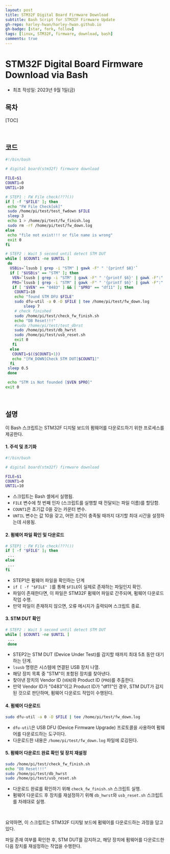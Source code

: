 ```yaml
---
layout: post
title: STM32F Digital Board Firmware Download
subtitle: Bash Script for STM32F Firmware Update
gh-repo: harley-hwan/harley-hwan.github.io
gh-badge: [star, fork, follow]
tags: [linux, STM32F, firmware, download, bash]
comments: true
---
```


# STM32F Digital Board Firmware Download via Bash


- 최초 작성일: 2023년 9월 1일(금)

## 목차

[TOC]

<br/>

## 코드

```bash
#!/bin/bash

# digital board(stm32f) firmware download 

FILE=$1
COUNT1=0
UNTIL=10

# STEP1 : FW File check(???())
if [ -f "$FILE" ]; then
 echo "FW File Check[ok]"
 sudo /home/pi/test/test_fwdown $FILE
 sleep 3
 echo 1 > /home/pi/test/fw_finish.log
 sudo rm -rf /home/pi/test/fw_down.log
else
 echo "file not exist!!! or file name is wrong" 
 exit 0
fi

# STEP2 : Wait 5 second until detect STM DUT  
while [ $COUNT1 -ne $UNTIL ]
 do
  USBis=`lsusb | grep -i "STM" | gawk -F" " '{printf $8}'`
  if [ "$USBis" == "STM" ]; then
   VEN=`lsusb | grep -i "STM" | gawk -F" " '{printf $6}' | gawk -F":" '{print $1}'`
   PRO=`lsusb | grep -i "STM" | gawk -F" " '{printf $6}' | gawk -F":" '{print $2}'`
   if [ "$VEN" == "0483" ] && [ "$PRO" == "df11" ]; then
    COUNT1=10
    echo "found STM DFU $FILE"
    sudo dfu-util -a 0 -D $FILE | tee /home/pi/test/fw_down.log
        sleep 7
    # check finished 
    sudo /home/pi/test/check_fw_finish.sh
    echo "DB Reset!!!" 
    #sudo /home/pi/test/test_dbrst
    sudo /home/pi/test/db_hwrst
    sudo /home/pi/test/usb_reset.sh
    exit 0
   fi
  else
   COUNT1=$(($COUNT1+1))
   echo "[FW_DOWN]Check STM DUT[$COUNT1]"
  fi
 sleep 0.5
 done

 echo "STM is Not founded [$VEN $PRO]" 
exit 0
```

<br/>

## 설명

이 Bash 스크립트는 STM32F 디지털 보드의 펌웨어를 다운로드하기 위한 프로세스를 제공한다.

#### **1. 주석 및 초기화**

```bash
#!/bin/bash

# digital board(stm32f) firmware download 

FILE=$1
COUNT1=0
UNTIL=10
```

- 스크립트는 Bash 셸에서 실행됨.
- `FILE` 변수에 첫 번째 인자 (스크립트를 실행할 때 전달되는 파일 이름)를 할당함.
- `COUNT1`은 초기값 0을 갖는 카운터 변수.
- `UNTIL` 변수는 값 10을 갖고, 어떤 조건이 충족될 때까지 대기할 최대 시간을 설정하는데 사용됨.

#### **2. 펌웨어 파일 확인 및 다운로드**

```bash
# STEP1 : FW File check(???())
if [ -f "$FILE" ]; then
 ...
else
 ...
fi
```

- STEP1은 펌웨어 파일을 확인하는 단계
- `if [ -f "$FILE" ]`를 통해 `$FILE`이 실제로 존재하는 파일인지 확인.
- 파일이 존재한다면, 이 파일은 STM32F 펌웨어 파일로 간주되며, 펌웨어 다운로드 작업 수행.
- 만약 파일이 존재하지 않으면, 오류 메시지가 출력되며 스크립트 종료.

#### **3. STM DUT 확인**

```bash
# STEP2 : Wait 5 second until detect STM DUT  
while [ $COUNT1 -ne $UNTIL ]
 ...
 done
```

- STEP2는 STM DUT (Device Under Test)를 감지할 때까지 최대 5초 동안 대기하는 단계.
- `lsusb` 명령은 시스템에 연결된 USB 장치 나열.
- 해당 장치 목록 중 "STM"이 포함된 장치를 찾아낸다.
- 찾아낸 장치의 Vendor ID (`VEN`)와 Product ID (`PRO`)를 추출한다.
- 만약 Vendor ID가 "0483"이고 Product ID가 "df11"인 경우, STM DUT가 감지된 것으로 판단하며, 펌웨어 다운로드 작업이 수행된다.

#### **4. 펌웨어 다운로드**

```bash
sudo dfu-util -a 0 -D $FILE | tee /home/pi/test/fw_down.log
```

- `dfu-util`은 USB DFU (Device Firmware Upgrade) 프로토콜을 사용하여 펌웨어를 다운로드하는 도구이다.
- 다운로드한 내용은 `/home/pi/test/fw_down.log` 파일에 로깅된다.

#### **5. 펌웨어 다운로드 완료 확인 및 장치 재설정**

```bash
sudo /home/pi/test/check_fw_finish.sh
echo "DB Reset!!!" 
sudo /home/pi/test/db_hwrst
sudo /home/pi/test/usb_reset.sh
```

- 다운로드 완료를 확인하기 위해 `check_fw_finish.sh` 스크립트 실행.
- 펌웨어 다운로드 후 장치를 재설정하기 위해 `db_hwrst`와 `usb_reset.sh` 스크립트를 차례대로 실행.

<br/>

요약하면, 이 스크립트는 STM32F 디지털 보드에 펌웨어를 다운로드하는 과정을 담고 있다.

파일 존재 여부를 확인한 후, STM DUT를 감지하고, 해당 장치에 펌웨어를 다운로드한 다음 장치를 재설정하는 작업을 수행한다.

